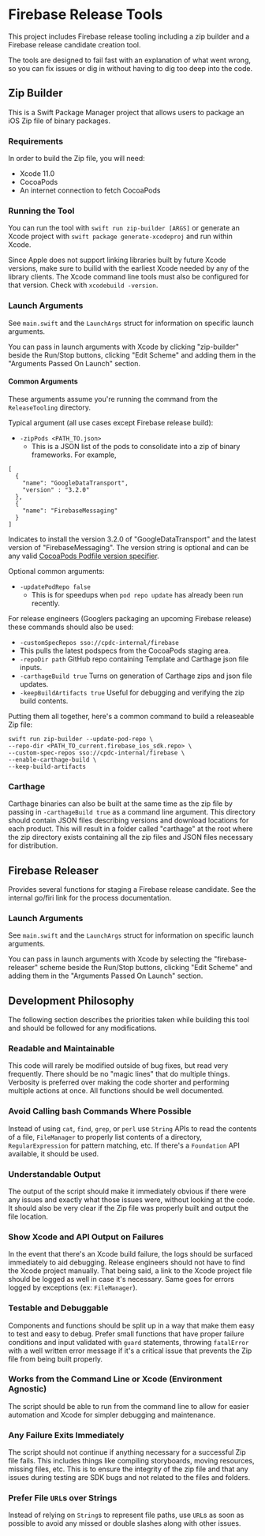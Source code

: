 # Firebase Release Tools

This project includes Firebase release tooling including a zip builder and a
Firebase release candidate creation tool.

The tools are designed to fail fast with an explanation of what went wrong, so
you can fix issues or dig in without having to dig too deep into the code.

## Zip Builder

This is a Swift Package Manager project that allows users to package an iOS Zip file of binary
packages.

### Requirements

In order to build the Zip file, you will need:

- Xcode 11.0
- CocoaPods
- An internet connection to fetch CocoaPods

### Running the Tool

You can run the tool with `swift run zip-builder [ARGS]` or generate an Xcode project with
`swift package generate-xcodeproj` and run within Xcode.

Since Apple does not support linking libraries built by future Xcode versions, make sure to builid with the
earliest Xcode needed by any of the library clients. The Xcode command line tools must also be configured
for that version. Check with `xcodebuild -version`.

### Launch Arguments

See `main.swift` and the `LaunchArgs` struct for information on specific launch arguments.

You can pass in launch arguments with Xcode by clicking "zip-builder" beside the Run/Stop buttons, clicking "Edit
Scheme" and adding them in the "Arguments Passed On Launch" section.

#### Common Arguments

These arguments assume you're running the command from the `ReleaseTooling` directory.

Typical argument (all use cases except Firebase release build):
- `-zipPods <PATH_TO.json>`
  - This is a JSON list of the pods to consolidate into a zip of binary frameworks. For example,

```
[
  {
    "name": "GoogleDataTransport",
    "version" : "3.2.0"
  },
  {
    "name": "FirebaseMessaging"
  }
]
```

Indicates to install the version 3.2.0 of "GoogleDataTransport" and the latest
version of "FirebaseMessaging". The version string is optional and can be any
valid [CocoaPods Podfile version specifier](https://guides.cocoapods.org/syntax/podfile.html#pod).


Optional common arguments:
- `-updatePodRepo false`
  - This is for speedups when `pod repo update` has already been run recently.

For release engineers (Googlers packaging an upcoming Firebase release) these commands should also be used:
-  `-customSpecRepos sso://cpdc-internal/firebase`
  - This pulls the latest podspecs from the CocoaPods staging area.
- `-repoDir path` GitHub repo containing Template and Carthage json file inputs.
- `-carthageBuild true` Turns on generation of Carthage zips and json file updates.
- `-keepBuildArtifacts true` Useful for debugging and verifying the zip build contents.

Putting them all together, here's a common command to build a releaseable Zip file:

```
swift run zip-builder --update-pod-repo \
--repo-dir <PATH_TO_current.firebase_ios_sdk.repo> \
--custom-spec-repos sso://cpdc-internal/firebase \
--enable-carthage-build \
--keep-build-artifacts
```

### Carthage

Carthage binaries can also be built at the same time as the zip file by passing in `-carthageBuild
true` as a command line argument. This directory should contain JSON files describing versions
and download locations for each product. This will result in a folder called "carthage" at the root where the zip
directory exists containing all the zip files and JSON files necessary for distribution.

## Firebase Releaser

Provides several functions for staging a Firebase release candidate. See the internal go/firi link
for the process documentation.

### Launch Arguments

See `main.swift` and the `LaunchArgs` struct for information on specific launch arguments.

You can pass in launch arguments with Xcode by selecting the  "firebase-releaser" scheme
beside the Run/Stop buttons, clicking "Edit
Scheme" and adding them in the "Arguments Passed On Launch" section.

## Development Philosophy

The following section describes the priorities taken while building this tool and should be followed
for any modifications.

### Readable and Maintainable
This code will rarely be modified outside of bug fixes, but read very frequently. There should be no
"magic lines" that do multiple things. Verbosity is preferred over making the code shorter and
performing multiple actions at once. All functions should be well documented.

### Avoid Calling bash Commands Where Possible
Instead of using `cat`, `find`, `grep`, or `perl` use `String` APIs to read the contents of a file,
`FileManager` to properly list contents of a directory, `RegularExpression` for pattern matching,
etc. If there's a `Foundation` API available, it should be used.

### Understandable Output
The output of the script should make it immediately obvious if there were any issues and exactly
what those issues were, without looking at the code. It should also be very clear if the Zip file
was properly built and output the file location.

### Show Xcode and API Output on Failures
In the event that there's an Xcode build failure, the logs should be surfaced immediately to aid
debugging. Release engineers should not have to find the Xcode project manually. That being said, a
link to the Xcode project file should be logged as well in case it's necessary. Same goes for errors
logged by exceptions (ex: `FileManager`).

### Testable and Debuggable
Components and functions should be split up in a way that make them easy to test and easy to debug.
Prefer small functions that have proper failure conditions and input validated with `guard`
statements, throwing `fatalError` with a well written error message if it's a critical issue that
prevents the Zip file from being built properly.

### Works from the Command Line or Xcode (Environment Agnostic)
The script should be able to run from the command line to allow for easier automation and Xcode for
simpler debugging and maintenance.

### Any Failure Exits Immediately
The script should not continue if anything necessary for a successful Zip file fails. This includes
things like compiling storyboards, moving resources, missing files, etc. This is to ensure the
integrity of the zip file and that any issues during testing are SDK bugs and not related to the
files and folders.

### Prefer File `URL`s over Strings
Instead of relying on `String`s to represent file paths, use `URL`s as soon as possible to avoid any
missed or double slashes along with other issues.
